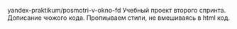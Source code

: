 yandex-praktikum/posmotri-v-okno-fd
Учебный проект второго спринта. Дописание чюжого кода. Пропиываем стили, не вмешиваясь в html код.
